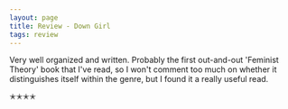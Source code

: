 ```yaml
---
layout: page
title: Review - Down Girl
tags: review
---
```


Very well organized and written. Probably the first out-and-out 'Feminist Theory' book that I've read,
so I won't comment too much on whether it distinguishes itself within the genre, but I found it a really
useful read. 

✭✭✭✭